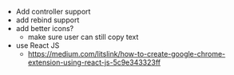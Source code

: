 - Add controller support
- add rebind support
- add better icons?
  - make sure user can still copy text
- use React JS
  - <https://medium.com/litslink/how-to-create-google-chrome-extension-using-react-js-5c9e343323ff>